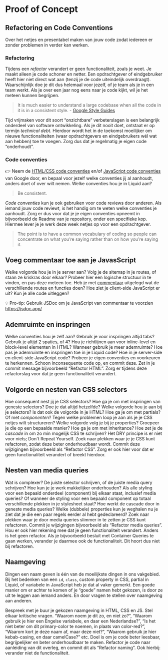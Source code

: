 # Proof of Concept

## Refactoring en Code Conventions

Over het netjes en presentabel maken van jouw code zodat iedereen er zonder problemen in verder kan werken.

### Refactoring

Tijdens een _refactor_ verandert er geen functionaliteit, zoals je weet. Je maakt alleen je code schoner en netter. Een opdrachtgever of eindgebruiker heeft hier niet direct wat aan (tenzij je de code uiteindelijk overdraagt). Waarschijnlijk doe je dit dus helemaal voor jezelf, of je team als je in een team werkt. Als je over een jaar nog eens naar je code kijkt, wil je het meteen kunnen begrijpen.

> It is much easier to understand a large codebase when all the code in it is in a consistent style. - [Google Style Guides](https://google.github.io/styleguide/)

Tijd vrijmaken voor dit soort “onzichtbare” verbeterslagen is een belangrijk onderdeel van software ontwikkeling. Als je dit nooit doet, ontstaat er op termijn _technical debt_. Hierdoor wordt het in de toekomst moeilijker om nieuwe functionaliteiten (waar opdrachtgevers en eindgebruikers wél wat aan hebben) toe te voegen. Zorg dus dat je regelmatig je eigen code “onderhoudt”.

### Code conventies

👉 Neem de [HTML/CSS code conventies](https://google.github.io/styleguide/htmlcssguide.html) en/of [JavaScript code conventies](https://google.github.io/styleguide/jsguide.html) van Google door, en bepaal voor jezelf welke conventies jij al aanhoudt, anders doet of over wilt nemen. Welke conventies hou je in Liquid aan?

> Be consistent.

_Code conventies_ kun je ook gebruiken voor code reviews door anderen. Als iemand jouw code reviewt, is het handig om te weten welke conventies je aanhoudt. Zorg er dus voor dat je je eigen conventies opneemt in bijvoorbeeld de Readme van je repository, onder een specifieke kop. Hiermee lever je je werk deze week netjes op voor een opdrachtgever.

> The point is to have a common vocabulary of coding so people can concentrate on what you’re saying rather than on how you’re saying it.


## Voeg commentaar toe aan je JavasScript

Welke volgorde hou je in je server aan? Volg je de sitemap in je routes, of staan ze kriskras door elkaar? Probeer hier een logische structuur in te vinden, en pas deze meteen toe. Heb je met [commentaar](https://eloquentjavascript.net/02_program_structure.html#h-/OBuIOX390) uitgelegd wat de verschillende routes en functies doen? Hoe ziet je client-side JavaScript er uit? Kun je alle code uitleggen?

💡 Pro-tip: Gebruik JSDoc om je JavaScript van commentaar te voorzien https://jsdoc.app/


<!-- Herhaling van Sprint 6: -->

## Ademruimte en inspringen

Welke conventies hou je zelf aan? Gebruik je voor inspringen altijd tabs? Gebruik je altijd 2 spaties, of 4? Hou je richtlijnen aan voor inline-level en block-level elementen in HTML? Wanneer gebruik je meer ademruimte? Hoe pas je ademruimte en inspringen toe in je Liquid code? Hoe in je server-side en client-side JavaScript code? Probeer je eigen conventies en voorkeuren te herkennen. Schoon inconsequente code op, en commit deze. Zet in je commit message bijvoorbeeld “Refactor HTML”. Zorg er tijdens deze refactorslag voor dat je geen functionaliteit verandert.

<!-- Maak in je Readme een kopje aan met “Ademruimte en inspringen” en leg uit hoe je dit in je Liquid en HTML files hebt gedaan. Link naar voorbeelden in je code. -->


## Volgorde en nesten van CSS selectors

Hoe consequent nest jij je CSS selectors? Hoe ga je om met inspringen van geneste selectors? Doe je dat altijd hetzelfde? Welke volgorde hou je aan bij je selectors? Is dat ook de volgorde in je HTML? Hoe ga je om met partials? Of met _componenten_? Tegen welke problemen loop je aan als je je CSS netjes wilt structureren? Welke volgorde volg je bij je properties? Groepeer je die op een bepaalde manier? Hoe ga je om met inheritance? Hoe zet je de _cascade_ in om zo min mogelijk CSS te schrijven? Het DRY principe is er niet voor niets; Don't Repeat Yourself. Zoek naar plekken waar je je CSS kunt refactoren, zodat deze beter onderhoudbaar wordt. Commit deze wijzigingen bijvoorbeeld als “Refactor CSS”. Zorg er ook hier voor dat er geen functionaliteit verandert of breekt hierdoor.

<!-- Maak in je Readme een kopje aan met “Volgorde en nesten van CSS selectors” en leg uit hoe je je CSS code hebt gestructureerd. Link naar voorbeelden in je CSS. -->


## Nesten van media queries

Wat is complexer? De juiste selector schrijven, of de juiste media query schrijven? Hoe kun je je werk makkelijker onderhouden? Als alle styling voor een bepaald onderdeel (component) bij elkaar staat, inclusief media queries? Of wanneer de styling voor een bepaald component op totaal verschillende plekken in je stylesheet staat? Hoe werkt de cascade door in geneste media queries? Welke (dubbele) properties kun je weghalen nu je ziet dat je die een paar regels eerder al hebt gedeclareerd? Zoek naar plekken waar je door media queries slimmer in te zetten je CSS kunt refactoren. Commit je wijzigingen bijvoorbeeld als “Refactor media queries”. Hou er ook hier rekening mee dat je geen functionaliteit verandert. Anders is het geen refactor. Als je bijvoorbeeld besluit met Container Queries te gaan werken, verander je daarmee ook de functionaliteit. Dit hoort dus niet bij refactoren.

<!-- Maak in je Readme een kopje aan met “Nesten van media queries”, leg uit hoe je in CSS je code hebt opgebouwd voor Responsive Design en leg de media queries uit. Link naar voorbeelden in je CSS. -->


## Naamgeving

Dingen een naam geven is één van de moeilijkste dingen in ons vakgebied. Bij het bedenken van een `id`, `class`, custom property in CSS, partial in Liquid, of variabele in JavaScript heb je dat al vaker gemerkt. Een goede manier om er achter te komen of je “goede” namen hebt gekozen, is door ze uit te leggen aan iemand anders. En door vragen te stellen over naamgeving aan anderen.

Bespreek met je buur je gekozen naamgeving in HTML, CSS en JS. Stel elkaar kritische vragen. “Waarom noem je dit zo, en niet zo?”, “Waarom gebruik je hier een Engelse variabele, en daar een Nederlandse?”, “Is het niet beter om dit primary-color te noemen, in plaats van color-red?”, “Waarom kort je deze naam af, maar deze niet?”, “Waarom gebruik je hier kebab-casing, en daar camelCase?” etc. Doel is om je code beter leesbaar, begrijpelijker en beter onderhoudbaar te maken. Refactor je code naar aanleiding van dit overleg, en commit dit als “Refactor naming”. Ook hierbij: verander niet de functionaliteit.

<!-- Maak in je Readme een kopje “Naamgeving” en beschrijf de conventies die je hiervoor hebt aangehouden, in je HTML, CSS en JS. Link naar concrete voorbeelden in je code. -->